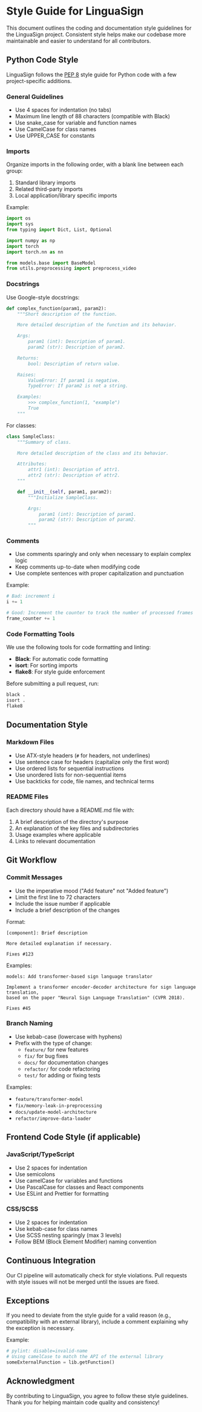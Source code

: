 # Style Guide for LinguaSign

This document outlines the coding and documentation style guidelines for the LinguaSign project. Consistent style helps make our codebase more maintainable and easier to understand for all contributors.

## Python Code Style

LinguaSign follows the [PEP 8](https://pep8.org/) style guide for Python code with a few project-specific additions.

### General Guidelines

- Use 4 spaces for indentation (no tabs)
- Maximum line length of 88 characters (compatible with Black)
- Use snake_case for variable and function names
- Use CamelCase for class names
- Use UPPER_CASE for constants

### Imports

Organize imports in the following order, with a blank line between each group:

1. Standard library imports
2. Related third-party imports
3. Local application/library specific imports

Example:
```python
import os
import sys
from typing import Dict, List, Optional

import numpy as np
import torch
import torch.nn as nn

from models.base import BaseModel
from utils.preprocessing import preprocess_video
```

### Docstrings

Use Google-style docstrings:

```python
def complex_function(param1, param2):
    """Short description of the function.

    More detailed description of the function and its behavior.

    Args:
        param1 (int): Description of param1.
        param2 (str): Description of param2.

    Returns:
        bool: Description of return value.

    Raises:
        ValueError: If param1 is negative.
        TypeError: If param2 is not a string.

    Examples:
        >>> complex_function(1, "example")
        True
    """
```

For classes:

```python
class SampleClass:
    """Summary of class.

    More detailed description of the class and its behavior.

    Attributes:
        attr1 (int): Description of attr1.
        attr2 (str): Description of attr2.
    """

    def __init__(self, param1, param2):
        """Initialize SampleClass.

        Args:
            param1 (int): Description of param1.
            param2 (str): Description of param2.
        """
```

### Comments

- Use comments sparingly and only when necessary to explain complex logic
- Keep comments up-to-date when modifying code
- Use complete sentences with proper capitalization and punctuation

Example:
```python
# Bad: increment i
i += 1

# Good: Increment the counter to track the number of processed frames
frame_counter += 1
```

### Code Formatting Tools

We use the following tools for code formatting and linting:

- **Black**: For automatic code formatting
- **isort**: For sorting imports
- **flake8**: For style guide enforcement

Before submitting a pull request, run:

```bash
black .
isort .
flake8
```

## Documentation Style

### Markdown Files

- Use ATX-style headers (`#` for headers, not underlines)
- Use sentence case for headers (capitalize only the first word)
- Use ordered lists for sequential instructions
- Use unordered lists for non-sequential items
- Use backticks for code, file names, and technical terms

### README Files

Each directory should have a README.md file with:

1. A brief description of the directory's purpose
2. An explanation of the key files and subdirectories
3. Usage examples where applicable
4. Links to relevant documentation

## Git Workflow

### Commit Messages

- Use the imperative mood ("Add feature" not "Added feature")
- Limit the first line to 72 characters
- Include the issue number if applicable
- Include a brief description of the changes

Format:
```
[component]: Brief description

More detailed explanation if necessary.

Fixes #123
```

Examples:
```
models: Add transformer-based sign language translator

Implement a transformer encoder-decoder architecture for sign language translation,
based on the paper "Neural Sign Language Translation" (CVPR 2018).

Fixes #45
```

### Branch Naming

- Use kebab-case (lowercase with hyphens)
- Prefix with the type of change:
  - `feature/` for new features
  - `fix/` for bug fixes
  - `docs/` for documentation changes
  - `refactor/` for code refactoring
  - `test/` for adding or fixing tests

Examples:
- `feature/transformer-model`
- `fix/memory-leak-in-preprocessing`
- `docs/update-model-architecture`
- `refactor/improve-data-loader`

## Frontend Code Style (if applicable)

### JavaScript/TypeScript

- Use 2 spaces for indentation
- Use semicolons
- Use camelCase for variables and functions
- Use PascalCase for classes and React components
- Use ESLint and Prettier for formatting

### CSS/SCSS

- Use 2 spaces for indentation
- Use kebab-case for class names
- Use SCSS nesting sparingly (max 3 levels)
- Follow BEM (Block Element Modifier) naming convention

## Continuous Integration

Our CI pipeline will automatically check for style violations. Pull requests with style issues will not be merged until the issues are fixed.

## Exceptions

If you need to deviate from the style guide for a valid reason (e.g., compatibility with an external library), include a comment explaining why the exception is necessary.

Example:
```python
# pylint: disable=invalid-name
# Using camelCase to match the API of the external library
someExternalFunction = lib.getFunction()
```

## Acknowledgment

By contributing to LinguaSign, you agree to follow these style guidelines. Thank you for helping maintain code quality and consistency!
